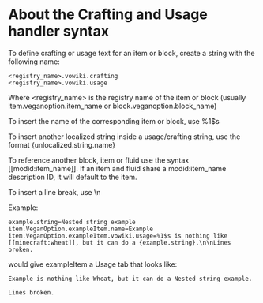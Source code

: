 # About the Crafting and Usage handler syntax
To define crafting or usage text for an item or block, create a string with the following name:

 	<registry_name>.vowiki.crafting
 	<registry_name>.vowiki.usage

Where <registry_name> is the registry name of the item or block (usually item.veganoption.item_name or block.veganoption.block_name)

To insert the name of the corresponding item or block, use %1$s

To insert another localized string inside a usage/crafting string, use the format {unlocalized.string.name}

To reference another block, item or fluid use the syntax [[modid:item_name]]. If an item and fluid share a modid:item_name description ID, it will default to the item.

To insert a line break, use \n

Example:

    example.string=Nested string example
 	item.VeganOption.exampleItem.name=Example
 	item.VeganOption.exampleItem.vowiki.usage=%1$s is nothing like [[minecraft:wheat]], but it can do a {example.string}.\n\nLines broken.

would give exampleItem a Usage tab that looks like:

 	Example is nothing like Wheat, but it can do a Nested string example.
	
	Lines broken.
